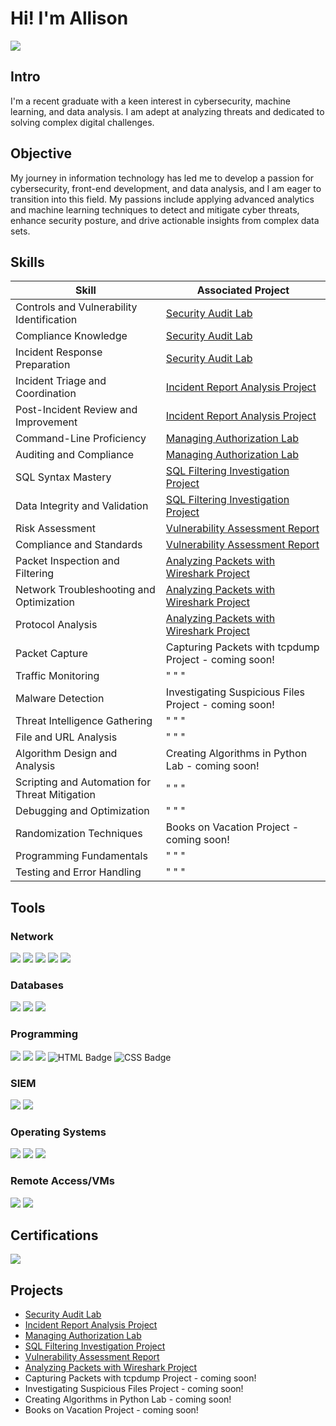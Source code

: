 # Hi! I'm Allison
<a href="https://www.linkedin.com/in/allisonefhumphrey/"><img src="https://img.shields.io/badge/-LinkedIn-0072b1?&style=for-the-badge&logo=linkedin&logoColor=white" /></a>
## Intro
I'm a recent graduate with a keen interest in cybersecurity, machine learning, and data analysis. I am adept at analyzing threats and dedicated to solving complex digital challenges. 

## Objective

My journey in information technology has led me to develop a passion for cybersecurity, front-end development, and data analysis, and I am eager to transition into this field. My passions include applying advanced analytics and machine learning techniques to detect and mitigate cyber threats, enhance security posture, and drive actionable insights from complex data sets.

## Skills

| Skill                                         | Associated Project         |
|-----------------------------------------------|----------------------------|
| Controls and Vulnerability Identification  | <a href="https://github.com/aehumphrey/Security-Audit-Lab">Security Audit Lab</a>|
| Compliance Knowledge  | <a href="https://github.com/aehumphrey/Security-Audit-Lab">Security Audit Lab</a>|
| Incident Response Preparation  | <a href="https://github.com/aehumphrey/Security-Audit-Lab">Security Audit Lab</a>|
| Incident Triage and Coordination | <a href="https://github.com/aehumphrey/Security-Report-Analysis-Project">Incident Report Analysis Project</a>|
| Post-Incident Review and Improvement  |<a href="https://github.com/aehumphrey/Security-Report-Analysis-Project">Incident Report Analysis Project</a>|
| Command-Line Proficiency  |<a href ="https://github.com/aehumphrey/File-Permissions-Linux-Lab">Managing Authorization Lab</a>|
| Auditing and Compliance  |<a href ="https://github.com/aehumphrey/File-Permissions-Linux-Lab">Managing Authorization Lab</a>|
| SQL Syntax Mastery  | <a href="https://github.com/aehumphrey/SQL-Filtering-Investigation-Project/">SQL Filtering Investigation Project</a>|
| Data Integrity and Validation  | <a href="https://github.com/aehumphrey/SQL-Filtering-Investigation-Project/">SQL Filtering Investigation Project</a>|
| Risk Assessment  |  <a href= "https://github.com/aehumphrey/Vulnerability-Assessment-Report">Vulnerability Assessment Report</a>|
| Compliance and Standards  | <a href= "https://github.com/aehumphrey/Vulnerability-Assessment-Report">Vulnerability Assessment Report</a>|
| Packet Inspection and Filtering  | <a href="https://github.com/aehumphrey/Analyzing-Packets-Wireshark">Analyzing Packets with Wireshark Project</a>|
| Network Troubleshooting and Optimization  | <a href="https://github.com/aehumphrey/Analyzing-Packets-Wireshark">Analyzing Packets with Wireshark Project</a>|
| Protocol Analysis  | <a href="https://github.com/aehumphrey/Analyzing-Packets-Wireshark">Analyzing Packets with Wireshark Project</a>|
| Packet Capture | Capturing Packets with tcpdump Project - coming soon!|
| Traffic Monitoring  | " " "  |
| Malware Detection  | Investigating Suspicious Files Project - coming soon!|
| Threat Intelligence Gathering | " " "|
| File and URL Analysis  | " " "  |
| Algorithm Design and Analysis | Creating Algorithms in Python Lab - coming soon! |
| Scripting and Automation for Threat Mitigation | " " " |
| Debugging and Optimization | " " "|
| Randomization Techniques | Books on Vacation Project - coming soon!|
| Programming Fundamentals | " " " |
| Testing and Error Handling | " " " |

## Tools

### Network
<div>
    <img src="https://img.shields.io/badge/-Suricata-EF3B2D?&style=for-the-badge&logo=Suricata&logoColor=white" />
    <img src="https://img.shields.io/badge/-tcpdump-1679A7?&style=for-the-badge&logo=tcpdump&logoColor=white" />
    <img src="https://img.shields.io/badge/-Wireshark-1679A7?&style=for-the-badge&logo=Wireshark&logoColor=white" />
    <img src="https://img.shields.io/badge/-VirusTotal-394496?style=for-the-badge&logo=virustotal&logoColor=white" />
    <img src="https://img.shields.io/badge/-Mimecast-005FF9?&style=for-the-badge&logio=Mimecast&logoColor=white" />

</div>

### Databases
<div>
    <img src="https://img.shields.io/badge/-MySQL-4479A1?style=for-the-badge&logo=MySQL&logoColor=white"</>
    <img src="https://img.shields.io/badge/-SQLite-003B57?style=for-the-badge&logo=SQLite&logoColor=white" />
    <img src="https://img.shields.io/badge/-PostgreSQL-336791?style=for-the-badge&logo=PostgreSQL&logoColor=white"</>

</div>

### Programming
<div>
    <img src="https://img.shields.io/badge/-Python-3776AB?&style=for-the-badge&logo=Python&logoColor=white" />
    <img src="https://img.shields.io/badge/-bash-4EAA25?style=for-the-badge&logo=gnu-bash&logoColor=white">
   <img src="https://img.shields.io/badge/-SQL-003B57?style=for-the-badge&logoColor=white">
    <img src="https://img.shields.io/badge/HTML-5E5E5E?style=for-the-badge&logo=html5&logoColor=E34F26" alt="HTML Badge">
    <img src="https://img.shields.io/badge/CSS-1572B6?style=for-the-badge&logo=css3&logoColor=white" alt="CSS Badge">
  
</div>

### SIEM
<div>
    <img src="https://img.shields.io/badge/-Google%20Chronicle-1679A7?&style=for-the-badge&logo=google-chronicle&logoColor=white" />
    <img src="https://img.shields.io/badge/-Splunk-000000?&style=for-the-badge&logo=Splunk&logoColor=white" />
</div>

### Operating Systems
<div>
    <img src = "https://img.shields.io/badge/-Debian-A81D33?style=for-the-badge&logo=Debian&logoColor=white"</>
   <img src="https://img.shields.io/badge/-Kali_Linux-557C94?style=for-the-badge&logo=KaliLinux&logoColor=white">
   <img src="https://img.shields.io/badge/-Ubuntu-E95420?style=for-the-badge&logo=ubuntu&logoColor=white">
   
</div>

### Remote Access/VMs
<div>
    <img src="https://img.shields.io/badge/-MariaDB-003545?&style=for-the-badge&logo=MariaDB&logoColor=white" />
   <img src="https://img.shields.io/badge/-myrtille-005FF9?&style=for-the-badge&logio=myrtille&logoColor=white" />
 
</div>

## Certifications
<div>
<a href="https://www.credly.com/badges/fa1c5e22-3e35-4c17-acf7-c6745190fe94/public_url"><img src="https://img.shields.io/badge/-Google%20Cybersecurity%20Professional%20Certificate-000080?&style=for-the-badge&logo=Google&logoColor=white" /></a>
    
</div>

## Projects
- <a href="https://github.com/aehumphrey/Security-Audit-Lab">Security Audit Lab</a>
- <a href="https://github.com/aehumphrey/Security-Report-Analysis-Project">Incident Report Analysis Project</a>
- <a href ="https://github.com/aehumphrey/File-Permissions-Linux-Lab">Managing Authorization Lab</a>
- <a href="https://github.com/aehumphrey/SQL-Filtering-Investigation-Project/">SQL Filtering Investigation Project</a>
- <a href= "https://github.com/aehumphrey/Vulnerability-Assessment-Report">Vulnerability Assessment Report</a>
- <a href="https://github.com/aehumphrey/Analyzing-Packets-Wireshark">Analyzing Packets with Wireshark Project</a>
- Capturing Packets with tcpdump Project - coming soon!
- Investigating Suspicious Files Project - coming soon!
- Creating Algorithms in Python Lab - coming soon!
- Books on Vacation Project - coming soon!


